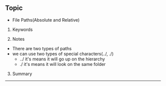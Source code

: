 ## Topic
- File Paths(Absolute and Relative)


1. Keywords


2. Notes 
- There are two types of paths
- we can use two types of special characters(../, ./)
  - ../  it's means it will go up on the hierarchy
  - ./  it's means it will look on the same folder

3. Summary 

---